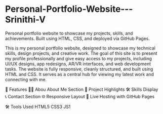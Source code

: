 # Personal-Portfolio-Website---Srinithi-V
Personal portfolio website to showcase my projects, skills, and achievements. Built using HTML, CSS, and deployed via GitHub Pages.

This is my personal portfolio website, designed to showcase my technical skills, design projects, and creative work. The goal of this site is to present my profile professionally and give easy access to my projects, including UI/UX designs, app redesigns, AR/VR interfaces, and web development tasks.
The website is fully responsive, cleanly structured, and built using HTML and CSS. It serves as a central hub for viewing my latest work and connecting with me.

📌 Features
 🧑‍💻 Abou About Me Section
 📂 Project Highlights 
 🛠️ Skills Display
 📞 Contact Section 
 🌐 Responsive Layout 
 🚀 Live Hosting with GitHub Pages

🛠️ Tools Used
 HTML5
 CSS3
 JS1
